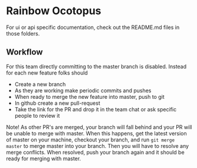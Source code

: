 # Rainbow Ocotopus

For ui or api specific documentation, check out the README.md files in those folders.

## Workflow

For this team directly committing to the master branch is disabled. Instead for each new feature folks should

- Create a new branch
- As they are working make periodic commits and pushes
- When ready to merge the new feature into master, push to git
- In github create a new pull-request
- Take the link for the PR and drop it in the team chat or ask specific people to review it

Note!
As other PR's are merged, your branch will fall behind and your PR will be unable to merge with master. When this happens, get the latest version of master on your machine, checkout your branch, and run `git merge master` to merge master into your branch. Then you will have to resolve any merge conflicts. When resolved, push your branch again and it should be ready for merging with master.
